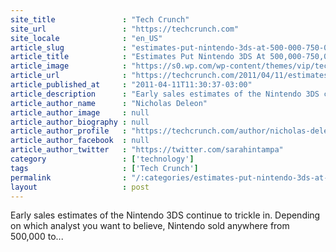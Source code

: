 ```yaml
---
site_title               : "Tech Crunch"
site_url                 : "https://techcrunch.com"
site_locale              : "en_US"
article_slug             : "estimates-put-nintendo-3ds-at-500-000-750-000-units-sold-in-north-america"
article_title            : "Estimates Put Nintendo 3DS At 500,000-750,000 Units Sold In North America"
article_image            : "https://s0.wp.com/wp-content/themes/vip/techcrunch-2013/assets/images/techcrunch.opengraph.default.png"
article_url              : "https://techcrunch.com/2011/04/11/estimates-put-nintendo-3ds-at-500000-750000-units-sold-in-north-america/"
article_published_at     : "2011-04-11T11:30:37-03:00"
article_description      : "Early sales estimates of the Nintendo 3DS continue to trickle in. Depending on which analyst you want to believe, Nintendo sold anywhere from 500,000 to..."
article_author_name      : "Nicholas Deleon"
article_author_image     : null
article_author_biography : null
article_author_profile   : "https://techcrunch.com/author/nicholas-deleon/"
article_author_facebook  : null
article_author_twitter   : "https://twitter.com/sarahintampa"
category                 : ['technology']
tags                     : ['Tech Crunch']
permalink                : "/:categories/estimates-put-nintendo-3ds-at-500-000-750-000-units-sold-in-north-america/"
layout                   : post
---
```


Early sales estimates of the Nintendo 3DS continue to trickle in. Depending on which analyst you want to believe, Nintendo sold anywhere from 500,000 to...
